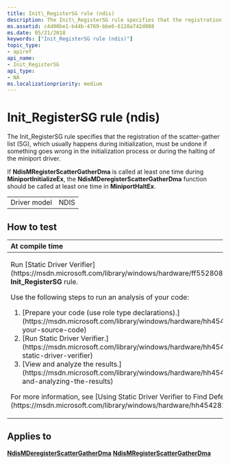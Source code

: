 ```yaml
---
title: Init\_RegisterSG rule (ndis)
description: The Init\_RegisterSG rule specifies that the registration of the scatter-gather list (SG), which usually happens during initialization, must be undone if something goes wrong in the initialization process or during the halting of the miniport driver.If NdisMRegisterScatterGatherDma is called at least one time during MiniportInitializeEx, the NdisMDeregisterScatterGatherDma function should be called at least one time in MiniportHaltEx.
ms.assetid: c4d00be1-b44b-4769-bbe6-6128a742d088
ms.date: 05/21/2018
keywords: ["Init_RegisterSG rule (ndis)"]
topic_type:
- apiref
api_name:
- Init_RegisterSG
api_type:
- NA
ms.localizationpriority: medium
---
```


# Init\_RegisterSG rule (ndis)


The Init\_RegisterSG rule specifies that the registration of the scatter-gather list (SG), which usually happens during initialization, must be undone if something goes wrong in the initialization process or during the halting of the miniport driver.

If **NdisMRegisterScatterGatherDma** is called at least one time during **MiniportInitializeEx**, the **NdisMDeregisterScatterGatherDma** function should be called at least one time in **MiniportHaltEx**.

|              |      |
|--------------|------|
| Driver model | NDIS |

How to test
-----------

<table>
<colgroup>
<col width="100%" />
</colgroup>
<thead>
<tr class="header">
<th align="left">At compile time</th>
</tr>
</thead>
<tbody>
<tr class="odd">
<td align="left"><p>Run [Static Driver Verifier](https://msdn.microsoft.com/library/windows/hardware/ff552808) and specify the <strong>Init_RegisterSG</strong> rule.</p>
Use the following steps to run an analysis of your code:
<ol>
<li>[Prepare your code (use role type declarations).](https://msdn.microsoft.com/library/windows/hardware/hh454281#preparing-your-source-code)</li>
<li>[Run Static Driver Verifier.](https://msdn.microsoft.com/library/windows/hardware/hh454281#running-static-driver-verifier)</li>
<li>[View and analyze the results.](https://msdn.microsoft.com/library/windows/hardware/hh454281#viewing-and-analyzing-the-results)</li>
</ol>
<p>For more information, see [Using Static Driver Verifier to Find Defects in Drivers](https://msdn.microsoft.com/library/windows/hardware/hh454281).</p></td>
</tr>
</tbody>
</table>

Applies to
----------

[**NdisMDeregisterScatterGatherDma**](https://msdn.microsoft.com/library/windows/hardware/ff563581)
[**NdisMRegisterScatterGatherDma**](https://msdn.microsoft.com/library/windows/hardware/ff563659)
 

 





